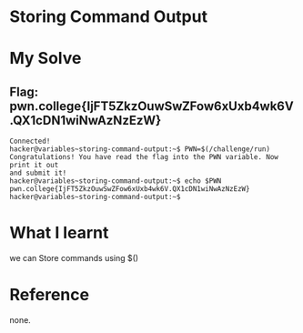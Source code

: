 # Storing Command Output

# My Solve 
## Flag: pwn.college{IjFT5ZkzOuwSwZFow6xUxb4wk6V.QX1cDN1wiNwAzNzEzW}
```
Connected!                                                                        
hacker@variables~storing-command-output:~$ PWN=$(/challenge/run)
Congratulations! You have read the flag into the PWN variable. Now print it out 
and submit it!
hacker@variables~storing-command-output:~$ echo $PWN
pwn.college{IjFT5ZkzOuwSwZFow6xUxb4wk6V.QX1cDN1wiNwAzNzEzW}
hacker@variables~storing-command-output:~$
```

# What I learnt

we can Store commands using $() 

# Reference 

none.
